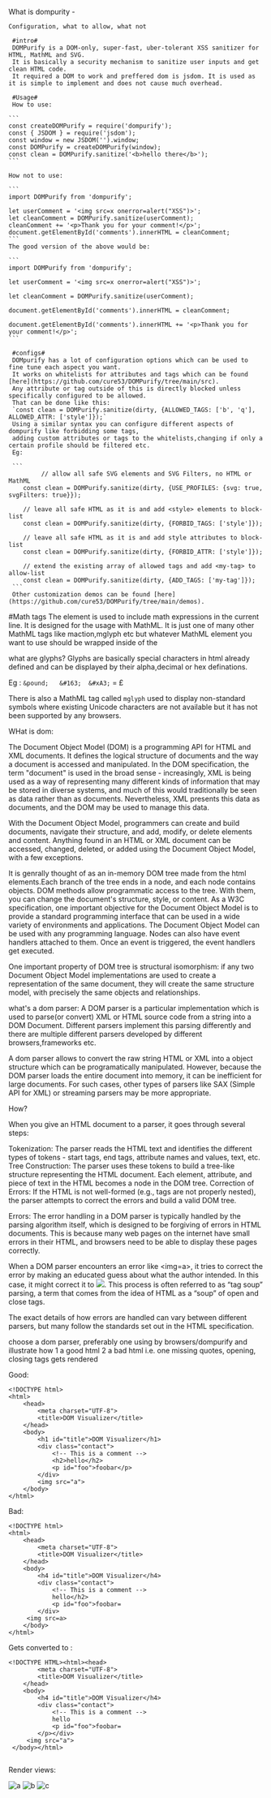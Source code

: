 What is dompurity -

    Configuration, what to allow, what not
	
	 #intro#
	 DOMPurify is a DOM-only, super-fast, uber-tolerant XSS sanitizer for HTML, MathML and SVG.
	 It is basically a security mechanism to sanitize user inputs and get clean HTML code. 
	 It required a DOM to work and preffered dom is jsdom. It is used as it is simple to implement and does not cause much overhead.
	 
	 #Usage# 
	 How to use:
	 
	```
	const createDOMPurify = require('dompurify');
	const { JSDOM } = require('jsdom');
	const window = new JSDOM('').window;
	const DOMPurify = createDOMPurify(window);
	const clean = DOMPurify.sanitize('<b>hello there</b>');
	```
	
	How not to use:
	
	```
	import DOMPurify from 'dompurify';
	
	let userComment = '<img src=x onerror=alert("XSS")>';
	let cleanComment = DOMPurify.sanitize(userComment);
	cleanComment += '<p>Thank you for your comment!</p>';
	document.getElementById('comments').innerHTML = cleanComment;
	```
	The good version of the above would be:
	
	```
	import DOMPurify from 'dompurify';

	let userComment = '<img src=x onerror=alert("XSS")>';

	let cleanComment = DOMPurify.sanitize(userComment);
	
	document.getElementById('comments').innerHTML = cleanComment;

	document.getElementById('comments').innerHTML += '<p>Thank you for your comment!</p>';
	```
	 
	 #configs#
	 DOMpurify has a lot of configuration options which can be used to fine tune each aspect you want.	
	 It works on whitelists for attributes and tags which can be found [here](https://github.com/cure53/DOMPurify/tree/main/src). 
	 Any attribute or tag outside of this is directly blocked unless specifically configured to be allowed.
	 That can be done like this:
	 `const clean = DOMPurify.sanitize(dirty, {ALLOWED_TAGS: ['b', 'q'], ALLOWED_ATTR: ['style']});`
	 Using a similar syntax you can configure different aspects of dompurify like forbidding some tags, 
	 adding custom attributes or tags to the whitelists,changing if only a certain profile should be filtered etc.
	 Eg:
	 
	 ```
			 // allow all safe SVG elements and SVG Filters, no HTML or MathML
		const clean = DOMPurify.sanitize(dirty, {USE_PROFILES: {svg: true, svgFilters: true}});

		// leave all safe HTML as it is and add <style> elements to block-list
		const clean = DOMPurify.sanitize(dirty, {FORBID_TAGS: ['style']});

		// leave all safe HTML as it is and add style attributes to block-list
		const clean = DOMPurify.sanitize(dirty, {FORBID_ATTR: ['style']});

		// extend the existing array of allowed tags and add <my-tag> to allow-list
		const clean = DOMPurify.sanitize(dirty, {ADD_TAGS: ['my-tag']});
	 ```
	 Other customization demos can be found [here](https://github.com/cure53/DOMPurify/tree/main/demos).
	
#Math tags
The element is used to include math expressions in the current line. It is designed for the usage with MathML.
It is just one of many other MathML tags like maction,mglyph etc but 
whatever MathML element you want to use should be wrapped inside of the <math> tag.

what are glyphs?
Glyphs are basically special characters in html already defined and can be displayed by their alpha,decimal or hex definations. 

Eg : `&pound;	&#163;	&#xA3;`	= &pound;

There is also a MathML tag called `mglyph` used to display non-standard symbols where existing 
Unicode characters are not available but it has not been supported by any browsers.

WHat is dom:

The Document Object Model (DOM) is a programming API for HTML and XML documents.
It defines the logical structure of documents and the way a document is accessed and manipulated. 
In the DOM specification, the term "document" is used in the broad sense - increasingly, XML is being used as a way of representing many 
different kinds of information that may be stored in diverse systems, and much of this would traditionally be seen as data rather than as documents. 
Nevertheless, XML presents this data as documents, and the DOM may be used to manage this data.

With the Document Object Model, programmers can create and build documents, navigate their structure, and add, modify, or delete elements and content.
Anything found in an HTML or XML document can be accessed, changed, deleted, or added using the Document Object Model, with a few exceptions.
 
It is genrally thought of as an in-memory DOM tree made from the html elements.Each branch of the tree ends in a node, and each node contains objects.
DOM methods allow programmatic access to the tree. With them, you can change the document's structure, style, or content.
As a W3C specification, one important objective for the Document Object Model is to provide a standard programming
interface that can be used in a wide variety of environments and applications. 
The Document Object Model can be used with any programming language.
Nodes can also have event handlers attached to them. Once an event is triggered, the event handlers get executed.

One important property of DOM tree is structural isomorphism: if any two Document Object Model implementations are used 
to create a representation of the same document, they will create the same structure model, with precisely the same objects and relationships.

what's a dom parser:
A DOM parser is a particular implementation which is used to parse(or convert) XML or HTML source code from a string into a DOM Document.
Different parsers implement this parsing differently and there are multiple different parsers developed by different browsers,frameworks etc.

A dom parser allows to convert the raw string HTML or XML into a object structure which can be programatically manipulated.
However, because the DOM parser loads the entire document into memory, it can be inefficient for large documents. 
For such cases, other types of parsers like SAX (Simple API for XML) or streaming parsers may be more appropriate. 

How?

When you give an HTML document to a parser, it goes through several steps:

Tokenization: The parser reads the HTML text and identifies the different types of tokens - start tags, end tags, attribute names and values, text, etc.
Tree Construction: The parser uses these tokens to build a tree-like structure representing the HTML document. Each element, attribute, and piece of text in the HTML becomes a node in the DOM tree.
Correction of Errors: If the HTML is not well-formed (e.g., tags are not properly nested), the parser attempts to correct the errors and build a valid DOM tree.

Errors:
The error handling in a DOM parser is typically handled by the parsing algorithm itself, which is designed to be forgiving of errors in HTML documents.
This is because many web pages on the internet have small errors in their HTML, and browsers need to be able to display these pages correctly.

When a DOM parser encounters an error like <img=a>, it tries to correct the error by making an educated guess about what the author intended.
In this case, it might correct it to <img src="a">. This process is often referred to as “tag soup” parsing, a term that comes 
from the idea of HTML as a “soup” of open and close tags.

The exact details of how errors are handled can vary between different parsers, but many follow the standards set out in the HTML specification. 


choose a dom parser, preferably one using by browsers/dompurify and illustrate how 
1 a good html
2 a bad html i.e. one missing quotes, opening, closing tags
gets rendered

Good:

```
<!DOCTYPE html>
<html>
    <head>
        <meta charset="UTF-8">
        <title>DOM Visualizer</title>
    </head>
    <body>
        <h1 id="title">DOM Visualizer</h1>
        <div class="contact">
            <!-- This is a comment -->
            <h2>hello</h2>
            <p id="foo">foobar</p>
        </div>
		<img src="a">
    </body>
</html>
 ```      
Bad:
```
<!DOCTYPE html>
<html>
    <head>
        <meta charset="UTF-8">
        <title>DOM Visualizer</title>
    </head>
    <body>
        <h4 id="title">DOM Visualizer</h4>
        <div class="contact">
            <!-- This is a comment -->
            hello</h2>
            <p id="foo">foobar=
        </div>
     <img src=a>
    </body>
</html>
```

Gets converted to :

```
<!DOCTYPE HTML><html><head>
        <meta charset="UTF-8">
        <title>DOM Visualizer</title>
    </head>
    <body>
        <h4 id="title">DOM Visualizer</h4>
        <div class="contact">
            <!-- This is a comment -->
            hello
            <p id="foo">foobar=
        </p></div>
     <img src="a">
 </body></html>
 
 ```  
Render views:

![a](Images/a.png)
![b](Images/b.png)
![c](Images/c.png)